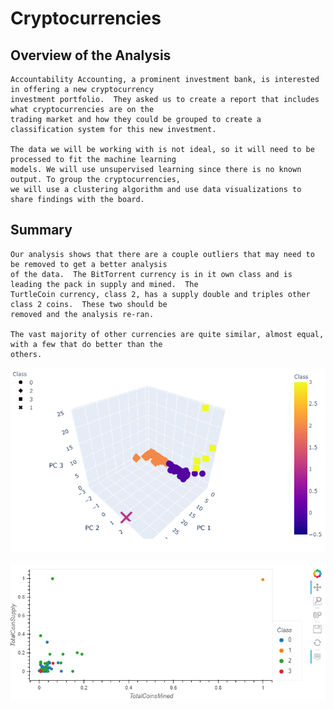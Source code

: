 # Cryptocurrencies

## Overview of the Analysis

    Accountability Accounting, a prominent investment bank, is interested in offering a new cryptocurrency
    investment portfolio.  They asked us to create a report that includes what cryptocurrencies are on the
    trading market and how they could be grouped to create a classification system for this new investment.
    
    The data we will be working with is not ideal, so it will need to be processed to fit the machine learning
    models. We will use unsupervised learning since there is no known output. To group the cryptocurrencies,
    we will use a clustering algorithm and use data visualizations to share findings with the board.
    
##  Summary

    Our analysis shows that there are a couple outliers that may need to be removed to get a better analysis
    of the data.  The BitTorrent currency is in it own class and is leading the pack in supply and mined.  The
    TurtleCoin currency, class 2, has a supply double and triples other class 2 coins.  These two should be
    removed and the analysis re-ran.
    
    The vast majority of other currencies are quite similar, almost equal, with a few that do better than the
    others.


<p align="center"><img src=https://github.com/PJ427/Cryptocurrencies/blob/main/Images/3D_scatter.PNG></p>

<p align="center"><img src=https://github.com/PJ427/Cryptocurrencies/blob/main/Images/hv_scatter.PNG></p>
